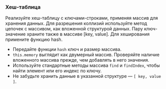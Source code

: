 ### Хеш-таблица
Реализуйте хеш-таблицу с ключами-строками, применяя массив для хранения данных. Для разрешения коллизий используйте метод цепочек с массивом, как вложенной структурой данных. Пару ключ-значение храните также в массиве [key, value]. Для хеширования примените функцию hash.

- Передайте функции `hash` ключ и размер массива.
- `this.memory` выглядит как двумерный массив. Проверяйте наличие вложенного массива прежде, чем добавлять в него значения.
- Используйте стандартные методы массива `find` и `findIndex`, чтобы найти элемент или его индекс по ключу.
- Не забудьте хранить данные в указанной структуре — `[ key, value ]`.